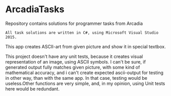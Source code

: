 # ArcadiaTasks
Repository contains solutions for programmer tasks from Arcadia
	
	All task solutions are written in C#, using Microsoft Visual Studio 2015.
	
This app creates ASCII-art from given picture and show it in special textbox.

This project doesn't have any unit tests, because it creates visual representation of an image, using ASCII symbols. I can't be sure, if generated output fully matches given picture, with some kind of mathematical accuracy, and i can't create expected ascii-output for testing in other way, than with the same app. In that case, testing would be useless.Other functions are very simple, and, in my opinion, using Unit tests here would be redundant.

